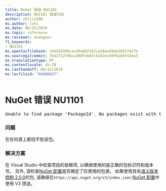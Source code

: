 ```yaml
---
title: NuGet 错误 NU1101
description: NU1101 错误代码
author: zhili1208
ms.author: lzhi
ms.date: 06/25/2018
ms.topic: reference
ms.reviewer: anangaur
f1_keywords:
- NU1101
ms.openlocfilehash: c64410398cacd9a8921b2ca28eed4de26b57027e
ms.sourcegitcommit: 7441f12f06ca380feb87c6192ec69f6108f43ee3
ms.translationtype: MT
ms.contentlocale: zh-CN
ms.lasthandoff: 08/15/2019
ms.locfileid: "69488427"
---
```

# <a name="nuget-error-nu1101"></a>NuGet 错误 NU1101

<pre>Unable to find package 'PackageId'. No packages exist with this id in source(s): 'sourceA', 'sourceB', 'sourceC'</pre>

### <a name="issue"></a>问题
在任何源上都找不到该包。

### <a name="solution"></a>解决方案
在 Visual Studio 中检查项目的依赖项, 以确保使用的是正确的包标识符和版本号。 另外, 请检查[NuGet 配置](../../consume-packages/Configuring-NuGet-Behavior.md)是否确定了应使用的包源。 如果使用具有[语义版本控制 2.0.0](../../concepts/package-versioning.md#semantic-versioning-200)的包, 请确保在`https://api.nuget.org/v3/index.json` [NuGet 配置](../../consume-packages/Configuring-NuGet-Behavior.md)中使用 V3 馈送。
